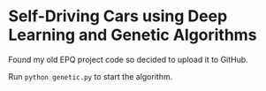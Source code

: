 # Self-Driving Cars using Deep Learning and Genetic Algorithms
Found my old EPQ project code so decided to upload it to GitHub.

Run `python genetic.py` to start the algorithm.
